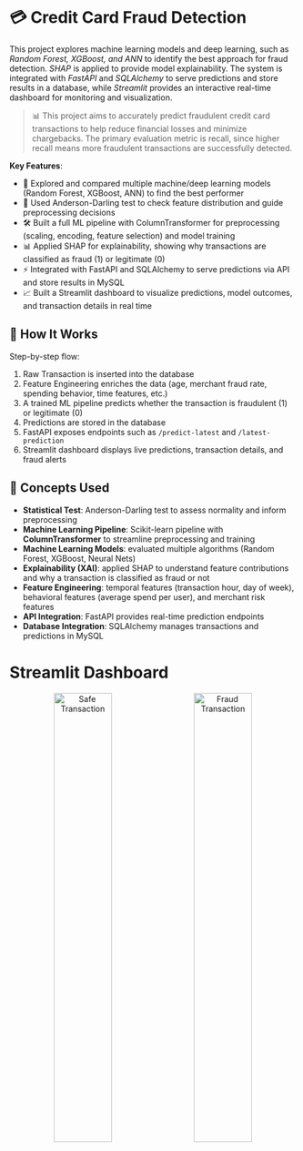 # 💳 Credit Card Fraud Detection
This project explores machine learning models and deep learning, such as *Random Forest, XGBoost, and ANN* to identify the best approach for fraud detection. *SHAP* is applied to provide model explainability. The system is integrated with *FastAPI* and *SQLAlchemy* to serve predictions and store results in a database, while *Streamlit* provides an interactive real-time dashboard for monitoring and visualization.

> 📊 This project aims to accurately predict fraudulent credit card transactions to help reduce financial losses and minimize chargebacks. The primary evaluation metric is recall, since higher recall means more fraudulent transactions are successfully detected.

**Key Features**:
- 🔎 Explored and compared multiple machine/deep learning models (Random Forest, XGBoost, ANN) to find the best performer  
- 🧪 Used Anderson-Darling test to check feature distribution and guide preprocessing decisions  
- 🛠 Built a full ML pipeline with ColumnTransformer for preprocessing (scaling, encoding, feature selection) and model training  
- 📊 Applied SHAP for explainability, showing why transactions are classified as fraud (1) or legitimate (0)  
- ⚡ Integrated with FastAPI and SQLAlchemy to serve predictions via API and store results in MySQL  
- 📈 Built a Streamlit dashboard to visualize predictions, model outcomes, and transaction details in real time  


## 🔄 How It Works
Step-by-step flow:
1. Raw Transaction is inserted into the database
2. Feature Engineering enriches the data (age, merchant fraud rate, spending behavior, time features, etc.)
3. A trained ML pipeline predicts whether the transaction is fraudulent (1) or legitimate (0)
4. Predictions are stored in the database
5. FastAPI exposes endpoints such as `/predict-latest` and `/latest-prediction`
6. Streamlit dashboard displays live predictions, transaction details, and fraud alerts

## 🧠 Concepts Used
- **Statistical Test**: Anderson-Darling test to assess normality and inform preprocessing  
- **Machine Learning Pipeline**: Scikit-learn pipeline with **ColumnTransformer** to streamline preprocessing and training
- **Machine Learning Models**: evaluated multiple algorithms (Random Forest, XGBoost, Neural Nets)
- **Explainability (XAI)**: applied SHAP to understand feature contributions and why a transaction is classified as fraud or not
- **Feature Engineering**: temporal features (transaction hour, day of week), behavioral features (average spend per user), and merchant risk features
- **API Integration**: FastAPI provides real-time prediction endpoints
- **Database Integration**: SQLAlchemy manages transactions and predictions in MySQL

# Streamlit Dashboard
<p align="center">
  <img src="screenshots\fraud_dashboard_safe.png" alt="Safe Transaction" width="45%"/>
  &nbsp; &nbsp;
  <img src="screenshots\fraud_dashboard_fraud.png" alt="Fraud Transaction" width="45%"/>
</p>


  
